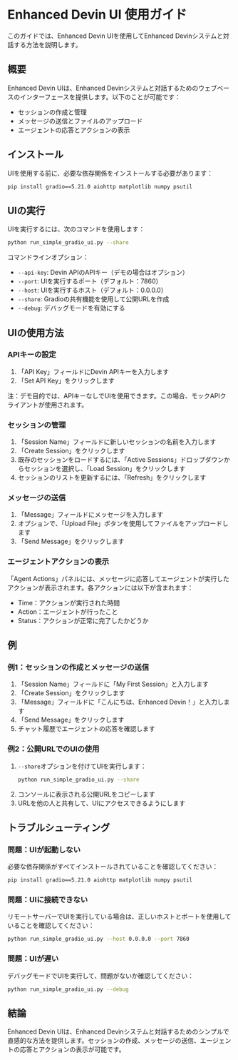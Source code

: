 # Enhanced Devin UI 使用ガイド

このガイドでは、Enhanced Devin UIを使用してEnhanced Devinシステムと対話する方法を説明します。

## 概要

Enhanced Devin UIは、Enhanced Devinシステムと対話するためのウェブベースのインターフェースを提供します。以下のことが可能です：

- セッションの作成と管理
- メッセージの送信とファイルのアップロード
- エージェントの応答とアクションの表示

## インストール

UIを使用する前に、必要な依存関係をインストールする必要があります：

```bash
pip install gradio==5.21.0 aiohttp matplotlib numpy psutil
```

## UIの実行

UIを実行するには、次のコマンドを使用します：

```bash
python run_simple_gradio_ui.py --share
```

コマンドラインオプション：

- `--api-key`: Devin APIのAPIキー（デモの場合はオプション）
- `--port`: UIを実行するポート（デフォルト：7860）
- `--host`: UIを実行するホスト（デフォルト：0.0.0.0）
- `--share`: Gradioの共有機能を使用して公開URLを作成
- `--debug`: デバッグモードを有効にする

## UIの使用方法

### APIキーの設定

1. 「API Key」フィールドにDevin APIキーを入力します
2. 「Set API Key」をクリックします

注：デモ目的では、APIキーなしでUIを使用できます。この場合、モックAPIクライアントが使用されます。

### セッションの管理

1. 「Session Name」フィールドに新しいセッションの名前を入力します
2. 「Create Session」をクリックします
3. 既存のセッションをロードするには、「Active Sessions」ドロップダウンからセッションを選択し、「Load Session」をクリックします
4. セッションのリストを更新するには、「Refresh」をクリックします

### メッセージの送信

1. 「Message」フィールドにメッセージを入力します
2. オプションで、「Upload File」ボタンを使用してファイルをアップロードします
3. 「Send Message」をクリックします

### エージェントアクションの表示

「Agent Actions」パネルには、メッセージに応答してエージェントが実行したアクションが表示されます。各アクションには以下が含まれます：

- Time：アクションが実行された時間
- Action：エージェントが行ったこと
- Status：アクションが正常に完了したかどうか

## 例

### 例1：セッションの作成とメッセージの送信

1. 「Session Name」フィールドに「My First Session」と入力します
2. 「Create Session」をクリックします
3. 「Message」フィールドに「こんにちは、Enhanced Devin！」と入力します
4. 「Send Message」をクリックします
5. チャット履歴でエージェントの応答を確認します

### 例2：公開URLでのUIの使用

1. `--share`オプションを付けてUIを実行します：
   ```bash
   python run_simple_gradio_ui.py --share
   ```
2. コンソールに表示される公開URLをコピーします
3. URLを他の人と共有して、UIにアクセスできるようにします

## トラブルシューティング

### 問題：UIが起動しない

必要な依存関係がすべてインストールされていることを確認してください：

```bash
pip install gradio==5.21.0 aiohttp matplotlib numpy psutil
```

### 問題：UIに接続できない

リモートサーバーでUIを実行している場合は、正しいホストとポートを使用していることを確認してください：

```bash
python run_simple_gradio_ui.py --host 0.0.0.0 --port 7860
```

### 問題：UIが遅い

デバッグモードでUIを実行して、問題がないか確認してください：

```bash
python run_simple_gradio_ui.py --debug
```

## 結論

Enhanced Devin UIは、Enhanced Devinシステムと対話するためのシンプルで直感的な方法を提供します。セッションの作成、メッセージの送信、エージェントの応答とアクションの表示が可能です。
